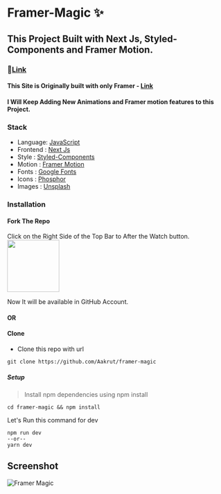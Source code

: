 # Framer-Magic ✨

## This Project Built with Next Js, Styled-Components and Framer Motion.

### 🔗[Link](https://framer-magic.vercel.app/)

#### This Site is Originally built with only Framer - <a href="https://www.youtube.com/watch?v=0korQqBgJ_o" rel="noreferrer" target="_blank">Link</a>

#### I Will Keep Adding New Animations and Framer motion features to this Project.

### Stack

- Language: [JavaScript](https://developer.mozilla.org/en-US/docs/Web/JavaScript)
- Frontend : [Next Js](https://nextjs.org/)
- Style : [Styled-Components](https://styled-components.com/)
- Motion : [Framer Motion](https://www.framer.com/motion/)
- Fonts : [Google Fonts](https://fonts.google.com/)
- Icons : [Phosphor](https://phosphoricons.com/)
- Images : [Unsplash](https://unsplash.com/)


### Installation

####  Fork The Repo 

Click on the Right Side of the Top Bar to After the Watch button. <img src="https://upload.wikimedia.org/wikipedia/commons/3/38/GitHub_Fork_Button.png" width="120px" />

Now It will be available in GitHub Account.

#### OR

#### Clone

- Clone this repo with url

```shell
git clone https://github.com/Aakrut/framer-magic
```

##### Setup

> Install npm dependencies using npm install

```shell
cd framer-magic && npm install
```

Let's Run this command for dev

```shell
npm run dev
--or--
yarn dev
```

## Screenshot

![Framer Magic](https://user-images.githubusercontent.com/67114280/204507628-6daa4102-c934-420b-b523-032e0712f461.png)

